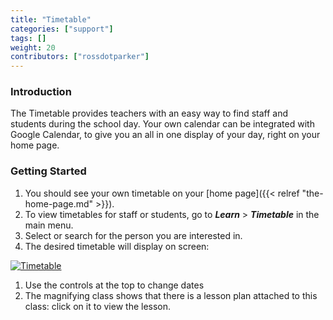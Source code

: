 ```yaml
---
title: "Timetable"
categories: ["support"]
tags: []
weight: 20
contributors: ["rossdotparker"]
---
```


### Introduction

The Timetable provides teachers with an easy way to find staff and students during the school day. Your own calendar can be integrated with Google Calendar, to give you an all in one display of your day, right on your home page.

### Getting Started

1.  You should see your own timetable on your [home page]({{< relref "the-home-page.md" >}}).
2.  To view timetables for staff or students, go to ___Learn___ > ___Timetable___ in the main menu.
3.  Select or search for the person you are interested in.
4.  The desired timetable will display on screen:

[![Timetable](/wp/2015/08/Timetable-1024x813.png)](/wp/2015/08/Timetable.png)

1.  Use the controls at the top to change dates
2.  The magnifying class shows that there is a lesson plan attached to this class: click on it to view the lesson.
